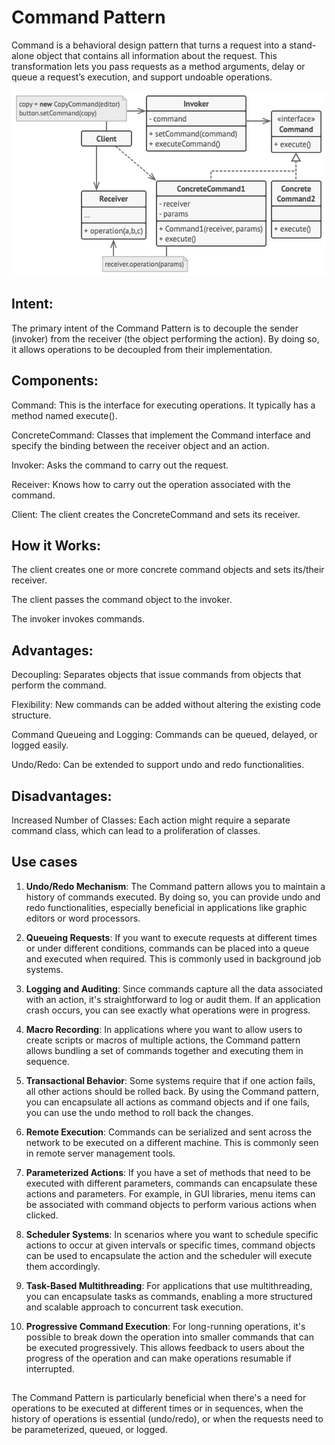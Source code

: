 # Command Pattern

Command is a behavioral design pattern that turns a request into a stand-alone object that contains all information about the request. This transformation lets you pass requests as a method arguments, delay or queue a request’s execution, and support undoable operations.

![Structure](structure.png)

## Intent:
The primary intent of the Command Pattern is to decouple the sender (invoker) from the receiver (the object performing the action). By doing so, it allows operations to be decoupled from their implementation.

## Components:
Command: This is the interface for executing operations. It typically has a method named execute().

ConcreteCommand: Classes that implement the Command interface and specify the binding between the receiver object and an action.

Invoker: Asks the command to carry out the request.

Receiver: Knows how to carry out the operation associated with the command.

Client: The client creates the ConcreteCommand and sets its receiver.

## How it Works:
The client creates one or more concrete command objects and sets its/their receiver.

The client passes the command object to the invoker.

The invoker invokes commands.

## Advantages:
Decoupling: Separates objects that issue commands from objects that perform the command.

Flexibility: New commands can be added without altering the existing code structure.

Command Queueing and Logging: Commands can be queued, delayed, or logged easily.

Undo/Redo: Can be extended to support undo and redo functionalities.

## Disadvantages:
Increased Number of Classes: Each action might require a separate command class, which can lead to a proliferation of classes.

## Use cases
1. **Undo/Redo Mechanism**: 
The Command pattern allows you to maintain a history of commands executed. By doing so, you can provide undo and redo functionalities, especially beneficial in applications like graphic editors or word processors.

2. **Queueing Requests**: 
If you want to execute requests at different times or under different conditions, commands can be placed into a queue and executed when required. This is commonly used in background job systems.

3. **Logging and Auditing**:
Since commands capture all the data associated with an action, it's straightforward to log or audit them. If an application crash occurs, you can see exactly what operations were in progress.

4. **Macro Recording**: 
In applications where you want to allow users to create scripts or macros of multiple actions, the Command pattern allows bundling a set of commands together and executing them in sequence.

5. **Transactional Behavior**:
Some systems require that if one action fails, all other actions should be rolled back. By using the Command pattern, you can encapsulate all actions as command objects and if one fails, you can use the undo method to roll back the changes.

6. **Remote Execution**: 
Commands can be serialized and sent across the network to be executed on a different machine. This is commonly seen in remote server management tools.

7. **Parameterized Actions**:
If you have a set of methods that need to be executed with different parameters, commands can encapsulate these actions and parameters. For example, in GUI libraries, menu items can be associated with command objects to perform various actions when clicked.

8. **Scheduler Systems**: 
In scenarios where you want to schedule specific actions to occur at given intervals or specific times, command objects can be used to encapsulate the action and the scheduler will execute them accordingly.

9. **Task-Based Multithreading**: 
For applications that use multithreading, you can encapsulate tasks as commands, enabling a more structured and scalable approach to concurrent task execution.

10. **Progressive Command Execution**:
For long-running operations, it's possible to break down the operation into smaller commands that can be executed progressively. This allows feedback to users about the progress of the operation and can make operations resumable if interrupted.

##
The Command Pattern is particularly beneficial when there's a need for operations to be executed at different times or in sequences, when the history of operations is essential (undo/redo), or when the requests need to be parameterized, queued, or logged.
